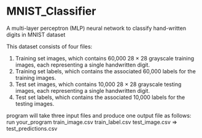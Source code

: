 # MNIST_Classifier
A multi-layer perceptron (MLP) neural network to classify hand-written digits in MNIST dataset 

This dataset consists of four files:
1. Training set images, which contains 60,000 28 × 28 grayscale training images, each
representing a single handwritten digit.
2. Training set labels, which contains the associated 60,000 labels for the training images.
3. Test set images, which contains 10,000 28 × 28 grayscale testing images, each
representing a single handwritten digit.
4. Test set labels, which contains the associated 10,000 labels for the testing images.

program will take three input files and produce one output file as follows:
run your_program train_image.csv train_label.csv test_image.csv
⇒ test_predictions.csv

